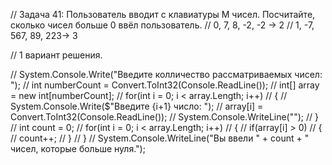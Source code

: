 ﻿// Задача 41: Пользователь вводит с клавиатуры M чисел. Посчитайте, сколько чисел больше 0 ввёл пользователь.
// 0, 7, 8, -2, -2 -> 2
// 1, -7, 567, 89, 223-> 3


// 1 вариант решения.

// System.Console.Write("Введите колличество рассматриваемых чисел: ");
// int numberCount = Convert.ToInt32(Console.ReadLine());
// int[] array = new int[numberCount];
// for(int i = 0; i < array.Length; i++)
// {
//     System.Console.Write($"Введите {i+1} число: ");
//     array[i] = Convert.ToInt32(Console.ReadLine());
//     System.Console.WriteLine("");
// }
// int count = 0;
// for(int i = 0; i < array.Length; i++)
// {
//     if(array[i] > 0)
//     {
//         count++;
//     }
// }
// System.Console.WriteLine("Вы ввели " + count + " чисел, которые больше нуля.");